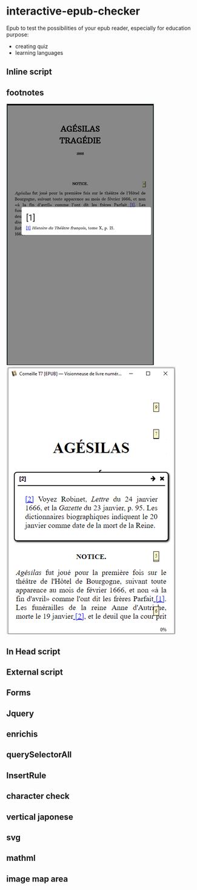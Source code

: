 # interactive-epub-checker
Epub to test the possibilities of your epub reader, especially for education purpose:
* creating quiz
* learning languages

## Inline script

## footnotes
![how footnotes appear in Lithium](screenshots/FootnoteLithium.png)![how footnotes appear in Lithium](screenshots/FootnoteCalibreViewer.png)
## In Head script
## External script
## Forms
## Jquery
## enrichis
## querySelectorAll
## InsertRule
## character check
## vertical japonese
## svg
## mathml
## image map area
